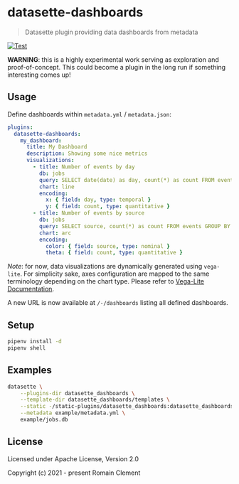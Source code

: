 # datasette-dashboards

> Datasette plugin providing data dashboards from metadata

[![Test](https://github.com/rclement/datasette-dashboards/actions/workflows/test.yml/badge.svg)](https://github.com/rclement/datasette-dashboards/actions/workflows/test.yml)

**WARNING**: this is a highly experimental work serving as exploration and
proof-of-concept. This could become a plugin in the long run if something
interesting comes up!

## Usage

Define dashboards within `metadata.yml` / `metadata.json`:

```yaml
plugins:
  datasette-dashboards:
    my_dashboard:
      title: My Dashboard
      description: Showing some nice metrics
      visualizations:
        - title: Number of events by day
          db: jobs
          query: SELECT date(date) as day, count(*) as count FROM events GROUP BY day ORDER BY day
          chart: line
          encoding:
            x: { field: day, type: temporal }
            y: { field: count, type: quantitative }
        - title: Number of events by source
          db: jobs
          query: SELECT source, count(*) as count FROM events GROUP BY source ORDER BY count DESC
          chart: arc
          encoding:
            color: { field: source, type: nominal }
            theta: { field: count, type: quantitative }
```

_Note_: for now, data visualizations are dynamically generated using `vega-lite`.
For simplicity sake, axes configuration are mapped to the same terminology depending
on the chart type. Please refer to [Vega-Lite Documentation](https://vega.github.io/vega-lite/docs/).

A new URL is now available at `/-/dashboards` listing all defined dashboards.

## Setup

```bash
pipenv install -d
pipenv shell
```

## Examples

```bash
datasette \
    --plugins-dir datasette_dashboards \
    --template-dir datasette_dashboards/templates \
    --static -/static-plugins/datasette_dashboards:datasette_dashboards/static/ \
    --metadata example/metadata.yml \
    example/jobs.db
```

## License

Licensed under Apache License, Version 2.0

Copyright (c) 2021 - present Romain Clement
